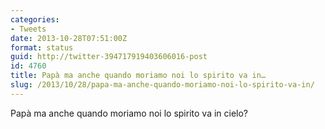 ```yaml
---
categories:
- Tweets
date: 2013-10-28T07:51:00Z
format: status
guid: http://twitter-394717919403606016-post
id: 4760
title: Papà ma anche quando moriamo noi lo spirito va in…
slug: /2013/10/28/papa-ma-anche-quando-moriamo-noi-lo-spirito-va-in/
---
```


Papà ma anche quando moriamo noi lo spirito va in cielo?
